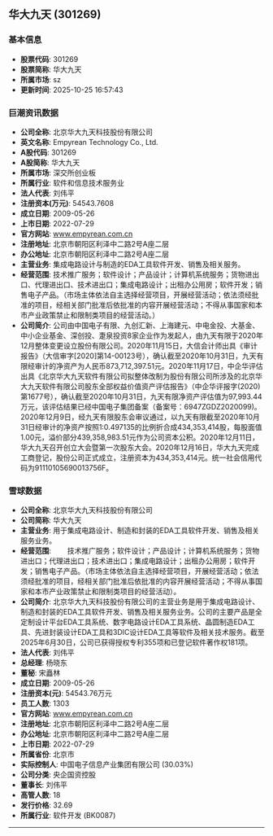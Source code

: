 ## 华大九天 (301269)

### 基本信息

- **股票代码**: 301269
- **股票简称**: 华大九天
- **所属市场**: sz
- **更新时间**: 2025-10-25 16:57:43

### 巨潮资讯数据

- **公司全称**: 北京华大九天科技股份有限公司
- **英文名称**: Empyrean Technology Co., Ltd.
- **A股代码**: 301269
- **A股简称**: 华大九天
- **所属市场**: 深交所创业板
- **所属行业**: 软件和信息技术服务业
- **法人代表**: 刘伟平
- **注册资本(万元)**: 54543.7608
- **成立日期**: 2009-05-26
- **上市日期**: 2022-07-29
- **官方网站**: www.empyrean.com.cn
- **注册地址**: 北京市朝阳区利泽中二路2号A座二层
- **办公地址**: 北京市朝阳区利泽中二路2号A座二层
- **主营业务**: 集成电路设计与制造的EDA工具软件开发、销售及相关服务。
- **经营范围**: 技术推广服务；软件设计；产品设计；计算机系统服务；货物进出口、代理进出口、技术进出口；集成电路设计；出租办公用房；软件开发；销售电子产品。（市场主体依法自主选择经营项目，开展经营活动；依法须经批准的项目，经相关部门批准后依批准的内容开展经营活动；不得从事国家和本市产业政策禁止和限制类项目的经营活动。）
- **公司简介**: 公司由中国电子有限、九创汇新、上海建元、中电金投、大基金、中小企业基金、深创投、疌泉投资8家企业作为发起人，由九天有限于2020年12月整体变更设立股份有限公司。2020年11月15日，大信会计师出具《审计报告》（大信审字[2020]第14-00123号），确认截至2020年10月31日，九天有限经审计的净资产为人民币873,712,397.51元。2020年11月17日，中企华评估出具《北京华大九天软件有限公司拟整体改制为股份有限公司所涉及的北京华大九天软件有限公司股东全部权益价值资产评估报告》（中企华评报字(2020)第1677号），确认截至2020年10月31日，九天有限净资产评估值为97,993.44万元，该评估结果已经中国电子集团备案（备案号：6947ZGDZ2020099)。2020年12月9日，经九天有限股东会审议通过，以九天有限截至2020年10月31日经审计的净资产按照1:0.497135的比例折合成434,353,414股，每股面值1.00元，溢价部分439,358,983.51元作为公司资本公积。2020年12月11日，华大九天召开创立大会暨第一次股东大会。2020年12月16日，华大九天完成工商登记，股份公司正式成立，注册资本为434,353,414元。统一社会信用代码为91110105690013756F。

### 雪球数据

- **公司全称**: 北京华大九天科技股份有限公司
- **公司简称**: 华大九天
- **主营业务**: 用于集成电路设计、制造和封装的EDA工具软件开发、销售及相关服务业务。
- **经营范围**: 　　技术推广服务；软件设计；产品设计；计算机系统服务；货物进出口；代理进出口；技术进出口；集成电路设计；出租办公用房；软件开发；销售电子产品。（市场主体依法自主选择经营项目，开展经营活动；依法须经批准的项目，经相关部门批准后依批准的内容开展经营活动；不得从事国家和本市产业政策禁止和限制类项目的经营活动）。
- **公司简介**: 北京华大九天科技股份有限公司的主营业务是用于集成电路设计、制造和封装的EDA工具软件开发、销售及相关服务业务。公司的主要产品是全定制设计平台EDA工具系统、数字电路设计EDA工具系统、晶圆制造EDA工具、先进封装设计EDA工具和3DIC设计EDA工具等软件及相关技术服务。截至2025年6月30日，公司已获得授权专利355项和已登记软件著作权181项。
- **法人代表**: 刘伟平
- **总经理**: 杨晓东
- **董秘**: 宋矗林
- **成立日期**: 2009-05-26
- **注册资本(元)**: 54543.76万元
- **员工人数**: 1303
- **官方网站**: www.empyrean.com.cn
- **注册地址**: 北京市朝阳区利泽中二路2号A座二层
- **办公地址**: 北京市朝阳区利泽中二路2号A座二层
- **上市日期**: 2022-07-29
- **所属省份**: 北京市
- **实际控制人**: 中国电子信息产业集团有限公司 (30.03%)
- **公司分类**: 央企国资控股
- **董事长**: 刘伟平
- **高管人数**: 18
- **发行价格**: 32.69
- **所属行业**: 软件开发 (BK0087)

---